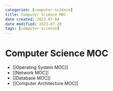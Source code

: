 ```yaml
---
categories: [computer-science]
title: Computer Science MOC
date created: 2023-07-04
date modified: 2023-07-20
tags: [computer-science]
---
```


# Computer Science MOC

- [[Operating System MOC]]
- [[Network MOC]]
- [[Database MOC]]
- [[Computer Architecture MOC]]
